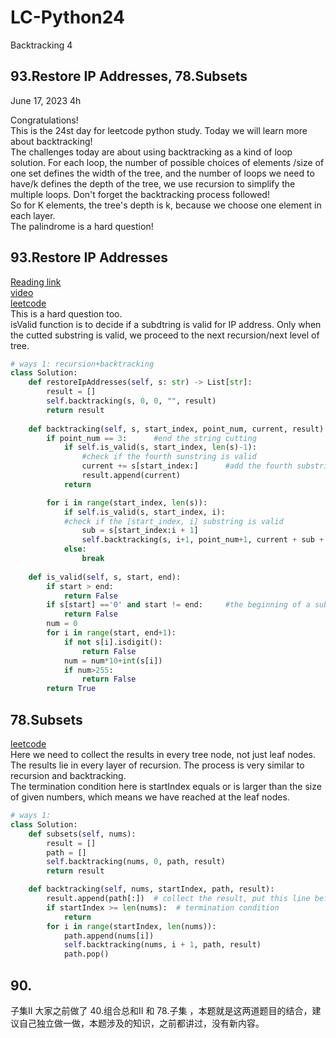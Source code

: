 # LC-Python24
Backtracking 4

## 93.Restore IP Addresses, 78.Subsets

June 17, 2023  4h

Congratulations!\
This is the 24st day for leetcode python study. Today we will learn more about backtracking!\
The challenges today are about using backtracking as a kind of loop solution. For each loop, the number of possible choices of elements /size of one set defines the width of the tree, and the number of loops we need to have/k defines the depth of the tree, we use recursion to simplify the multiple loops. Don't forget the backtracking process followed!\
So for K elements, the tree's depth is k, because we choose one element in each layer.\
The palindrome is a hard question!

##  93.Restore IP Addresses
[Reading link](https://github.com/youngyangyang04/leetcode-master/blob/master/problems/0093.%E5%A4%8D%E5%8E%9FIP%E5%9C%B0%E5%9D%80.md)\
[video](https://www.bilibili.com/video/BV1XP4y1U73i/?spm_id_from=333.788&vd_source=63f26efad0d35bcbb0de794512ac21f3)\
[leetcode](https://leetcode.com/problems/restore-ip-addresses/)\
This is a hard question too.\
isValid function is to decide if a subdtring is valid for IP address. Only when the cutted substring is valid, we proceed to the next recursion/next level of tree.
```python
# ways 1: recursion+backtracking
class Solution:
    def restoreIpAddresses(self, s: str) -> List[str]:
        result = []
        self.backtracking(s, 0, 0, "", result)
        return result
    
    def backtracking(self, s, start_index, point_num, current, result):
        if point_num == 3:      #end the string cutting
            if self.is_valid(s, start_index, len(s)-1):     
                #check if the fourth sunstring is valid
                current += s[start_index:]      #add the fourth substring
                result.append(current)
            return

        for i in range(start_index, len(s)):
            if self.is_valid(s, start_index, i):     
            #check if the [start_index, i] substring is valid
                sub = s[start_index:i + 1]
                self.backtracking(s, i+1, point_num+1, current + sub + '.', result)
            else: 
                break
    
    def is_valid(self, s, start, end):
        if start > end:
            return False
        if s[start] =='0' and start != end:     #the beginning of a substring can't be 0
            return False
        num = 0
        for i in range(start, end+1):
            if not s[i].isdigit():
                return False
            num = num*10+int(s[i])
            if num>255:
                return False
        return True
```


## 78.Subsets
[leetcode](https://leetcode.com/problems/subsets/)\
Here we need to collect the results in every tree node, not just leaf nodes. The results lie in every layer of recursion. The process is very similar to recursion and backtracking.\
The termination condition here is startIndex equals or is larger than the size of given numbers, which means we have reached at the leaf nodes.
```python
# ways 1: 
class Solution:
    def subsets(self, nums):
        result = []
        path = []
        self.backtracking(nums, 0, path, result)
        return result

    def backtracking(self, nums, startIndex, path, result):
        result.append(path[:])  # collect the result, put this line before the termination condition! Otherwise the leaf nodes will be emitted.
        if startIndex >= len(nums):  # termination condition
            return
        for i in range(startIndex, len(nums)):
            path.append(nums[i])
            self.backtracking(nums, i + 1, path, result)
            path.pop()
```


## 90.
子集II 大家之前做了 40.组合总和II 和 78.子集 ，本题就是这两道题目的结合，建议自己独立做一做，本题涉及的知识，之前都讲过，没有新内容。




